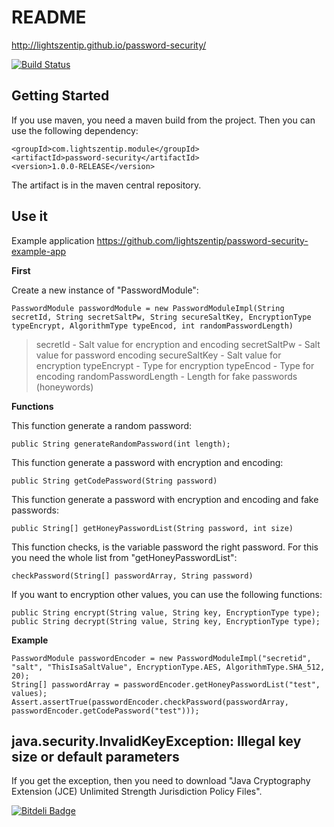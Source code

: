 # README #

http://lightszentip.github.io/password-security/

[![Build Status](https://travis-ci.org/lightszentip/password-security.svg?branch=master)](https://travis-ci.org/lightszentip/password-security)

## Getting Started ##

If you use maven, you need a maven build from the project. Then you can use the following dependency:

    <groupId>com.lightszentip.module</groupId>
	<artifactId>password-security</artifactId>
	<version>1.0.0-RELEASE</version>


The artifact is in the maven central repository.

## Use it ##

Example application https://github.com/lightszentip/password-security-example-app

**First**

Create a new instance of "PasswordModule":

    PasswordModule passwordModule = new PasswordModuleImpl(String secretId, String secretSaltPw, String secureSaltKey, EncryptionType typeEncrypt, AlgorithmType typeEncod, int randomPasswordLength)

> secretId - Salt value for encryption and encoding
> secretSaltPw - Salt value for password encoding
> secureSaltKey - Salt value for encryption
> typeEncrypt - Type for encryption
> typeEncod - Type for encoding
> randomPasswordLength - Length for fake passwords (honeywords)

**Functions**
    
This function generate a random password:

    public String generateRandomPassword(int length);

This function generate a password with encryption and encoding:
    
    public String getCodePassword(String password)

This function generate a password with encryption and encoding and fake passwords:

    public String[] getHoneyPasswordList(String password, int size)

This function checks, is the variable password the right password. For this you need the whole list from  "getHoneyPasswordList":

    checkPassword(String[] passwordArray, String password)

If you want to encryption other values, you can use the following functions:

    public String encrypt(String value, String key, EncryptionType type);
    public String decrypt(String value, String key, EncryptionType type);

**Example**

    PasswordModule passwordEncoder = new PasswordModuleImpl("secretid", "salt", "ThisIsaSaltValue", EncryptionType.AES, AlgorithmType.SHA_512, 20);
    String[] passwordArray = passwordEncoder.getHoneyPasswordList("test", values);
    Assert.assertTrue(passwordEncoder.checkPassword(passwordArray, passwordEncoder.getCodePassword("test")));

## java.security.InvalidKeyException: Illegal key size or default parameters ##

If you get the exception, then you need to download "Java Cryptography Extension (JCE) Unlimited Strength Jurisdiction Policy Files".


[![Bitdeli Badge](https://d2weczhvl823v0.cloudfront.net/lightszentip/password-security/trend.png)](https://bitdeli.com/free "Bitdeli Badge")

